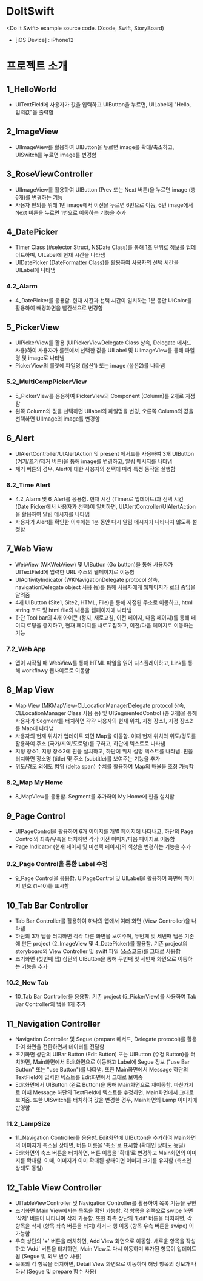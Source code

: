 # DoItSwift
&lt;Do It Swift> example source code. (Xcode, Swift, StoryBoard) 
* [iOS Device] : iPhone12 


# 프로젝트 소개
## 1_HelloWorld
* UITextField에 사용자가 값을 입력하고 UIButton을 누르면, UILabel에 "Hello, 입력값"을 출력함

## 2_ImageView
* UIImageView를 활용하여 UIButton을 누르면 image를 확대/축소하고, UISwitch를 누르면 image를 변경함

## 3_RoseViewController
* UIImageView를 활용하여 UIButton (Prev 또는 Next 버튼)을 누르면 image (총 6개)를 변경하는 기능 
* 사용자 편의를 위해 1번 image에서 이전을 누르면 6번으로 이동, 6번 image에서 Next 버튼을 누르면 1번으로 이동하는 기능을 추가

## 4_DatePicker
* Timer Class (#selector Struct, NSDate Class)를 통해 1초 단위로 정보를 업데이트하며, UILabel에 현재 시간을 나타냄
* UIDatePicker (DateFormatter Class)를 활용하여 사용자의 선택 시간을 UILabel에 나타냄

### 4.2_Alarm
* 4_DatePicker를 응용함. 현재 시간과 선택 시간이 일치하는 1분 동안 UIColor를 활용하여 배경화면을 빨간색으로 변경함

## 5_PickerView
* UIPickerView를 활용 (UIPickerViewDelegate Class 상속, Delegate 메서드 사용)하여 사용자가 룰렛에서 선택한 값을 UILabel 및 UIImageView를 통해 파일명 및 image로 나타냄
* PickerView의 룰렛에 파일명 (옵션1) 또는 image (옵션2)를 나타냄

### 5.2_MultiCompPickerView
* 5_PickerView를 응용하여 PickerView의 Component (Column)를 2개로 지정함
* 왼쪽 Column의 값을 선택하면 UIIabel의 파일명을 변경, 오른쪽 Column의 값을 선택하면 UIImage의 image를 변경함

## 6_Alert
* UIAlertController/UIAlertAction 및 present 메서드를 사용하여 3개 UIButton (켜기/끄기/제거 버튼)을 통해 image를 변경하고, 알림 메시지를 나타냄
* 제거 버튼의 경우, Alert에 대한 사용자의 선택에 따라 특정 동작을 실행함

### 6.2_Time Alert
* 4.2_Alarm 및 6_Alert를 응용함. 현재 시간 (Timer로 업데이트)과 선택 시간 (Date Picker에서 사용자가 선택)이 일치하면, UIAlertController/UIAlertAction을 활용하여 알림 메시지를 나타냄
* 사용자가 Alert를 확인한 이후에는 1분 동안 다시 알림 메시지가 나타나지 않도록 설정함

## 7_Web View
* WebView (WKWebView) 및 UIButton (Go button)을 통해 사용자가 UITextField에 입력한 URL 주소의 웹페이지로 이동함
* UIAcitivityIndicator (WKNavigationDelegate protocol 상속, navigationDelegate object 사용 등)를 통해 사용자에게 웹페이지가 로딩 중임을 알려줌
* 4개 UIButton (Site1, Site2, HTML, File)을 통해 지정된 주소로 이동하고, html string 코드 및 html file의 내용을 웹페이지에 나타냄
* 하단 Tool bar의 4개 아이콘 (정지, 새로고침, 이전 페이지, 다음 페이지)를 통해 페이지 로딩을 중지하고, 현재 페이지를 새로고침하고, 이전/다음 페이지로 이동하는 기능

### 7.2_Web App
* 앱이 시작될 때 WebView를 통해 HTML 파일을 읽어 디스플레이하고, Link를 통해 workflowy 웹사이트로 이동함

## 8_Map View
* Map View (MKMapView-CLLocationManagerDelegate protocol 상속, CLLocationManager Class 사용 등) 및 UISegmentedControl (총 3개)을 통해 사용자가 Segment를 터치하면 각각 사용자의 현재 위치, 지정 장소1, 지정 장소2를 Map에 나타냄
* 사용자의 현재 위치가 업데이트 되면 Map을 이동함. 이때 현재 위치의 위도/경도를 활용하여 주소 (국가/지역/도로명)를 구하고, 하단에 텍스트로 나타냄
* 지정 장소1, 지정 장소2에 핀을 설치하고, 하단에 위치 설명 텍스트를 나타냄. 핀을 터치하면 장소명 (title) 및 주소 (subtitle)를 보여주는 기능을 추가
* 위도/경도 외에도 범위 (delta span) 수치를 활용하여 Map의 배율을 조정 가능함

### 8.2_Map My Home
* 8_MapView를 응용함. Segment를 추가하여 My Home에 핀을 설치함

## 9_Page Control
* UIPageControl을 활용하여 6개 이미지를 개별 페이지에 나타내고, 하단의 Page Control의 좌측/우측을 터치하면 각각 이전 이미지/다음 페이지로 이동함 
* Page Indicator (현재 페이지 및 미선택 페이지)의 색상을 변경하는 기능을 추가

### 9.2_Page Control을 통한 Label 수정
* 9_Page Control을 응용함. UIPageControl 및 UILabel을 활용하여 화면에 페이지 번호 (1~10)를 표시함 

## 10_Tab Bar Controller
* Tab Bar Controller를 활용하여 하나의 앱에서 여러 화면 (View Controller)을 나타냄
* 하단의 3개 탭을 터치하면 각각 다른 화면을 보여주며, 두번째 및 세번째 탭은 기존에 만든 project (2_ImageView 및 4_DatePicker)를 활용함. 기존 project의 storyboard의 View Controller 및 swift 파일 (소스코드)를 그대로 사용함
* 초기화면 (첫번째 탭) 상단의 UIButton을 통해 두번째 및 세번째 화면으로 이동하는 기능을 추가

### 10.2_New Tab
* 10_Tab Bar Controller을 응용함. 기존 project (5_PickerView)를 사용하여 Tab Bar Controller의 탭을 1개 추가 

## 11_Navigation Controller
* Navigation Controller 및 Segue (prepare 메서드, Delegate protocol)를 활용하여 화면을 전환하면서 데이터를 전달함
* 초기화면 상단의 UIBar Button (Edit Button) 또는 UIButton (수정 Button)을 터치하면, Main화면에서 Edit화면으로 이동하고 Label에 Segue 정보 ("use Bar Button" 또는 "use Button")를 나타냄. 또한 Main화면에서 Message 하단의 TextField에 입력한 텍스트를 Edit화면에서 그대로 보여줌
* Edit화면에서 UIButton (완료 Button)을 통해 Main화면으로 재이동함. 마찬가지로 이때 Message 하단의 TextField에 텍스트를 수정하면, Main화면에서 그대로 보여줌. 또한 UISwitch를 터치하여 값을 변경한 경우, Main화면의 Lamp 이미지에 반영함

### 11.2_LampSize
* 11_Navigation Controller를 응용함. Edit화면에 UIButton을 추가하여 Main화면의 이미지가 축소된 상태면, 버튼 이름을 '축소'로 표시함 (확대인 상태도 동일)
* Edit화면의 축소 버튼을 터치하면, 버튼 이름을 '확대'로 변경하고 Main화면의 이미지를 확대함. 이때, 이미지가 이미 확대된 상태이면 이미지 크기를 유지함 (축소인 상태도 동일)

## 12_Table View Controller
* UITableViewController 및 Navigation Controller를 활용하여 목록 기능을 구현
* 초기화면 Main View에서는 목록을 확인 가능함. 각 항목을 왼쪽으로 swipe 하면 '삭제' 버튼이 나타나며 삭제 가능함. 또한 좌측 상단의 'Edit' 버튼을 터치하면, 각 항목을 삭제 (항목 좌측 버튼을 터치) 하거나 행 이동 (항목 우측 버튼을 swipe) 이 가능함
* 우측 상단의 '+' 버튼을 터치하면, Add View 화면으로 이동함. 새로운 항목을 작성하고 'Add' 버튼을 터치하면, Main View로 다시 이동하며 추가된 항목이 업데이트됨 (Segue 및 외부 변수 사용)
* 목록의 각 항목을 터치하면, Detail View 화면으로 이동하며 해당 항목의 정보가 나타남 (Segue 및 prepare 함수 사용)
